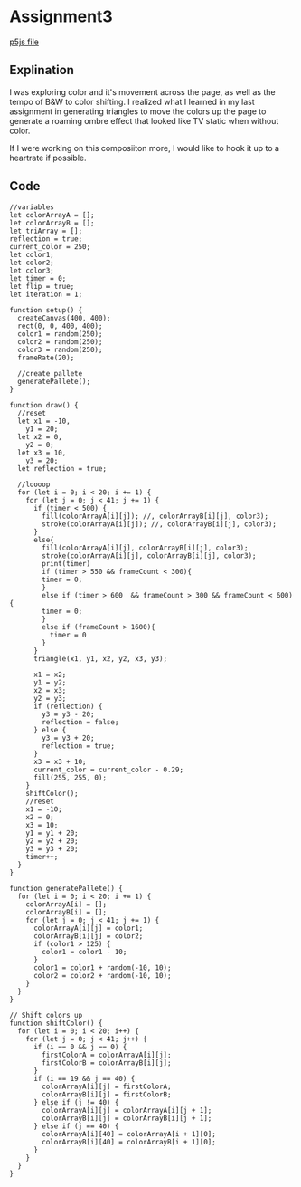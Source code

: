 # Assignment3

[p5js file](https://editor.p5js.org/cherryreaper/sketches/n6rLP-xm2)

## Explination
I was exploring color and it's movement across the page, as well as the tempo of B&W to color shifting. I realized what I learned in my last assignment in generating triangles to move the colors up the page to generate a roaming ombre effect that looked like TV static when without color.

If I were working on this composiiton more, I would like to hook it up to a heartrate if possible.

## Code


```
//variables
let colorArrayA = [];
let colorArrayB = [];
let triArray = [];
reflection = true;
current_color = 250;
let color1;
let color2;
let color3;
let timer = 0;
let flip = true;
let iteration = 1;

function setup() {
  createCanvas(400, 400);
  rect(0, 0, 400, 400);
  color1 = random(250);
  color2 = random(250);
  color3 = random(250);
  frameRate(20);

  //create pallete
  generatePallete();
}

function draw() {
  //reset
  let x1 = -10,
    y1 = 20;
  let x2 = 0,
    y2 = 0;
  let x3 = 10,
    y3 = 20;
  let reflection = true;

  //loooop
  for (let i = 0; i < 20; i += 1) {
    for (let j = 0; j < 41; j += 1) {
      if (timer < 500) {
        fill(colorArrayA[i][j]); //, colorArrayB[i][j], color3);
        stroke(colorArrayA[i][j]); //, colorArrayB[i][j], color3);
      }
      else{
        fill(colorArrayA[i][j], colorArrayB[i][j], color3);
        stroke(colorArrayA[i][j], colorArrayB[i][j], color3);
        print(timer)
        if (timer > 550 && frameCount < 300){
        timer = 0;
        }
        else if (timer > 600  && frameCount > 300 && frameCount < 600){
        timer = 0;
        }
        else if (frameCount > 1600){
          timer = 0
        }
      }
      triangle(x1, y1, x2, y2, x3, y3);

      x1 = x2;
      y1 = y2;
      x2 = x3;
      y2 = y3;
      if (reflection) {
        y3 = y3 - 20;
        reflection = false;
      } else {
        y3 = y3 + 20;
        reflection = true;
      }
      x3 = x3 + 10;
      current_color = current_color - 0.29;
      fill(255, 255, 0);
    }
    shiftColor();
    //reset
    x1 = -10;
    x2 = 0;
    x3 = 10;
    y1 = y1 + 20;
    y2 = y2 + 20;
    y3 = y3 + 20;
    timer++;
  }
}

function generatePallete() {
  for (let i = 0; i < 20; i += 1) {
    colorArrayA[i] = [];
    colorArrayB[i] = [];
    for (let j = 0; j < 41; j += 1) {
      colorArrayA[i][j] = color1;
      colorArrayB[i][j] = color2;
      if (color1 > 125) {
        color1 = color1 - 10;
      }
      color1 = color1 + random(-10, 10);
      color2 = color2 + random(-10, 10);
    }
  }
}

// Shift colors up
function shiftColor() {
  for (let i = 0; i < 20; i++) {
    for (let j = 0; j < 41; j++) {
      if (i == 0 && j == 0) {
        firstColorA = colorArrayA[i][j];
        firstColorB = colorArrayB[i][j];
      }
      if (i == 19 && j == 40) {
        colorArrayA[i][j] = firstColorA;
        colorArrayB[i][j] = firstColorB;
      } else if (j != 40) {
        colorArrayA[i][j] = colorArrayA[i][j + 1];
        colorArrayB[i][j] = colorArrayB[i][j + 1];
      } else if (j == 40) {
        colorArrayA[i][40] = colorArrayA[i + 1][0];
        colorArrayB[i][40] = colorArrayB[i + 1][0];
      }
    }
  }
}
```
